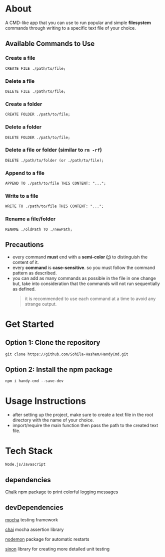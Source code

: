 # About

A CMD-like app that you can use to run popular and simple **filesystem** commands through writing to a specific text file of your choice.

## Available Commands to Use

### Create a file

    CREATE FILE ./path/to/file;

### Delete a file

    DELETE FILE ./path/to/file;

### Create a folder

    CREATE FOLDER ./path/to/file;

### Delete a folder

    DELETE FOLDER ./path/to/file;

### Delete a file or folder (similar to `rm -rf`)

    DELETE ./path/to/folder (or ./path/to/file);

### Append to a file

    APPEND TO ./path/to/file THIS CONTENT: "...";

### Write to a file

    WRITE TO ./path/to/file THIS CONTENT: "...";

### Rename a file/folder

    RENAME ./oldPath TO ./newPath;

## Precautions

-   every command **must** end with a **semi-color (\;)** to distinguish the content of it.
-   every **command** is **case-sensitive**. so you must follow the command pattern as described.
-   you can add as many commands as possible in the file in one change but, take into consideration that the commands will not run sequentially as defined.
    > it is recommended to use each command at a time to avoid any strange output.

# Get Started

## Option 1: Clone the repository

    git clone https://github.com/Sohila-Hashem/HandyCmd.git

## Option 2: Install the npm package

    npm i handy-cmd --save-dev

# Usage Instructions

-   after setting up the project, make sure to create a text file in the root directory with the name of your choice.
-   import/require the main function then pass the path to the created text file.

# Tech Stack

    Node.js/Javascript

## dependencies

[Chalk](https://www.npmjs.com/package/chalk) npm package to print colorful logging messages

## devDependencies

[mocha](https://mochajs.org/) testing framework

[chai](https://www.chaijs.com/) mocha assertion library

[nodemon](https://www.npmjs.com/package/nodemon) package for automatic restarts

[sinon](https://sinonjs.org/releases/v18/) library for creating more detailed unit testing
